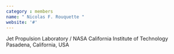 ```yaml
---
category : members
name: " Nicolas F. Rouquette " 
website: '#'
---
```

Jet Propulsion Laboratory / NASA
California Institute of Technology
Pasadena, California, USA

